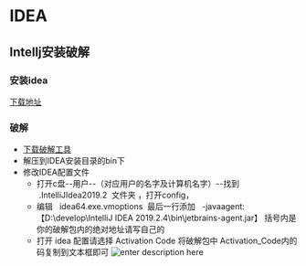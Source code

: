 

#  IDEA
## Intellj安装破解

### 安装idea
[下载地址](https://download.jetbrains.com/idea/ideaIU-2019.2.4.exe)

### 破解

 - [下载破解工具](https://github.com/RunningSow/my-note/raw/master/source/jetbrains-agent-latest.zip)
 - 解压到IDEA安装目录的bin下
 - 修改IDEA配置文件
	 - 	 打开c盘--用户--（对应用户的名字及计算机名字）--找到   .IntelliJIdea2019.2  文件夹 ，打开config，
	 - 编辑   idea64.exe.vmoptions  最后一行添加   -javaagent:【D:\develop\IntelliJ IDEA 2019.2.4\bin\jetbrains-agent.jar】 括号内是你的破解包内的绝对地址请写自己的
	 - 	打开 idea 配置请选择  Activation Code 将破解包中 Activation_Code内的码复制到文本框即可
     ![enter description here](./images/1585408485364.png)
